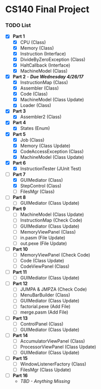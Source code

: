 # CS140 Final Project

### TODO List
- [x] **Part 1**
  - [x] CPU (Class)
  - [x] Memory (Class)
  - [x] Instruction (Interface)
  - [x] DivideByZeroException (Class)
  - [x] HaltCallback (Interface)
  - [x] MachineModel (Class)
- [x] **Part 2** - ***Due Wednesday 4/26/17***
  - [x] InstructionMap (Class)
  - [x] Assembler (Class)
  - [x] Code (Class)
  - [x] MachineModel (Class Update)
  - [x] Loader (Class)
- [x] **Part 3**
  - [x] Assembler2 (Class)
- [x] **Part 4**
  - [x] States (Enum)
- [x] **Part 5**
  - [x] Job (Class)
  - [x] Memory (Class Update)
  - [x] CodeAccessException (Class)
  - [x] MachineModel (Class Update)
- [x] **Part 6**
  - [x] InstructionTester (JUnit Test)
- [ ] **Part 7**
  - [x] GUIMediator (Class)
  - [x] StepControl (Class)
  - [ ] FilesMgr (Class)
- [ ] **Part 8**
  - [ ] GUIMediator (Class Update)
- [ ] **Part 9**
  - [ ] MachineModel (Class Update)
  - [ ] InstructionMap (Check Code)
  - [ ] GUIMediator (Class Update)
  - [ ] MemoryViewPanel (Class)
  - [ ] in.pasm (File Update)
  - [ ] out.pexe (File Update)
- [ ] **Part 10**
  - [ ] MemoryViewPanel (Check Code)
  - [ ] Code (Class Update)
  - [ ] CodeViewPanel (Class)
- [ ] **Part 11**
  - [ ] GUIMediator (Class Update)
- [ ] **Part 12**
  - [ ] JUMPA & JMPZA (Check Code)
  - [ ] MenuBarBuilder (Class)
  - [ ] GUIMediator (Class Update)
  - [ ] factorial.pexe (Add File)
  - [ ] merge.pasm (Add File)
- [ ] **Part 13**
  - [ ] ControlPanel (Class)
  - [ ] GUIMediator (Class Update)
- [ ] **Part 14**
  - [ ] AccumulatorViewPanel (Class)
  - [ ] ProcessorViewPanel (Class Update)
  - [ ] GUIMediator (Class Update)
- [ ] **Part 15**
  - [ ] WindowListenerFactory (Class)
  - [ ] FilesMgr (Class Update)
- [ ] **Part 16**
  - *TBD - Anything Missing*
